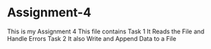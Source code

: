 # Assignment-4
This is my Assignment 4
This file contains 
Task 1
 It Reads the File and Handle Errors
Task 2
 It also Write and Append Data to a File

